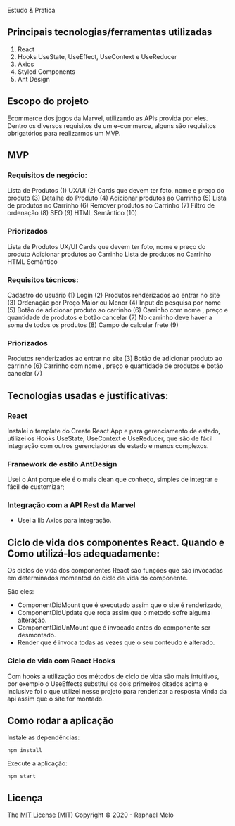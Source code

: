 Estudo & Pratica 

## Principais tecnologias/ferramentas utilizadas

1. React
2. Hooks UseState, UseEffect, UseContext e UseReducer
3. Axios
4. Styled Components
5. Ant Design

## Escopo do projeto
Ecommerce dos jogos da Marvel, utilizando as APIs provida por eles. Dentro os diversos requisitos de um e-commerce, alguns são requisitos obrigatórios para realizarmos um MVP.

## MVP
### Requisitos de negócio:

Lista de Produtos (1)
UX/UI (2)
Cards que devem ter foto, nome e preço do produto (3)
Detalhe do Produto (4)
Adicionar produtos ao Carrinho (5)
Lista de produtos no Carrinho (6)
Remover produtos ao Carrinho (7)
Filtro de ordenação (8)
SEO (9)
HTML Semântico (10)

### Priorizados
Lista de Produtos
UX/UI
Cards que devem ter foto, nome e preço do produto
Adicionar produtos ao Carrinho 
Lista de produtos no Carrinho 
HTML Semântico


### Requisitos técnicos: 

Cadastro do usuário (1)
Login (2)
Produtos renderizados ao entrar no site (3)
Ordenação por Preço Maior ou Menor (4)
Input de pesquisa por nome (5)
Botão de adicionar produto ao carrinho (6)
Carrinho com nome , preço e quantidade de produtos e botão cancelar (7)
No carrinho deve haver a soma de todos os produtos (8)
Campo de calcular frete (9)

### Priorizados

Produtos renderizados ao entrar no site (3)
Botão de adicionar produto ao carrinho (6)
Carrinho com nome , preço e quantidade de produtos e botão cancelar (7)


## Tecnologias usadas e justificativas:

### React
Instalei o template do Create React App e para gerenciamento de estado, utilizei os Hooks UseState, UseContext e UseReducer, que são de fácil integração com outros gerenciadores de estado e menos complexos. 
 
### Framework de estilo AntDesign
Usei o Ant porque ele é o mais clean que conheço, simples de integrar e fácil de customizar;

### Integração com a API Rest da Marvel
- Usei a lib Axios para integração.

## Ciclo de vida dos componentes React. Quando e Como utilizá-los adequadamente:

Os ciclos de vida dos componentes React são funções que são invocadas em determinados momentod do ciclo de vida do componente.

São eles:
- ComponentDidMount que é executado assim que o site é renderizado, 
- ComponentDidUpdate que roda assim que o metodo sofre alguma alteração.
- ComponentDidUnMount que é invocado antes do componente ser desmontado. 
- Render que é invoca todas as vezes que o seu conteudo é alterado.

### Ciclo de vida com React Hooks

Com hooks a utilização dos métodos de ciclo de vida são mais intuitivos, por exemplo o UseEffects substitui os dois primeiros citados acima e inclusive foi o que utilizei nesse projeto para renderizar a resposta vinda da api assim que o site for montado.

## Como rodar a aplicação

Instale as dependências:
```
npm install
```

Execute a aplicação:
```
npm start 
```

## Licença

The [MIT License]() (MIT)
Copyright :copyright: 2020 - Raphael Melo
</div>
